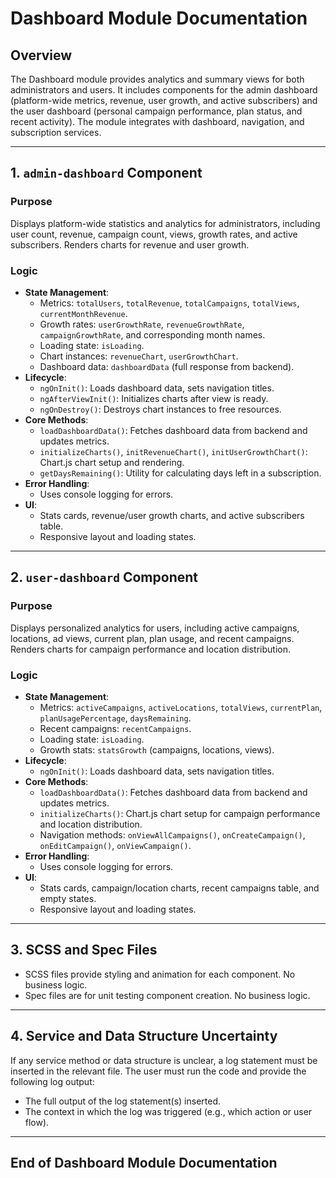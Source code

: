 # Dashboard Module Documentation

## Overview
The Dashboard module provides analytics and summary views for both administrators and users. It includes components for the admin dashboard (platform-wide metrics, revenue, user growth, and active subscribers) and the user dashboard (personal campaign performance, plan status, and recent activity). The module integrates with dashboard, navigation, and subscription services.

---

## 1. `admin-dashboard` Component

### Purpose
Displays platform-wide statistics and analytics for administrators, including user count, revenue, campaign count, views, growth rates, and active subscribers. Renders charts for revenue and user growth.

### Logic
- **State Management**:
  - Metrics: `totalUsers`, `totalRevenue`, `totalCampaigns`, `totalViews`, `currentMonthRevenue`.
  - Growth rates: `userGrowthRate`, `revenueGrowthRate`, `campaignGrowthRate`, and corresponding month names.
  - Loading state: `isLoading`.
  - Chart instances: `revenueChart`, `userGrowthChart`.
  - Dashboard data: `dashboardData` (full response from backend).
- **Lifecycle**:
  - `ngOnInit()`: Loads dashboard data, sets navigation titles.
  - `ngAfterViewInit()`: Initializes charts after view is ready.
  - `ngOnDestroy()`: Destroys chart instances to free resources.
- **Core Methods**:
  - `loadDashboardData()`: Fetches dashboard data from backend and updates metrics.
  - `initializeCharts()`, `initRevenueChart()`, `initUserGrowthChart()`: Chart.js chart setup and rendering.
  - `getDaysRemaining()`: Utility for calculating days left in a subscription.
- **Error Handling**:
  - Uses console logging for errors.
- **UI**:
  - Stats cards, revenue/user growth charts, and active subscribers table.
  - Responsive layout and loading states.

---

## 2. `user-dashboard` Component

### Purpose
Displays personalized analytics for users, including active campaigns, locations, ad views, current plan, plan usage, and recent campaigns. Renders charts for campaign performance and location distribution.

### Logic
- **State Management**:
  - Metrics: `activeCampaigns`, `activeLocations`, `totalViews`, `currentPlan`, `planUsagePercentage`, `daysRemaining`.
  - Recent campaigns: `recentCampaigns`.
  - Loading state: `isLoading`.
  - Growth stats: `statsGrowth` (campaigns, locations, views).
- **Lifecycle**:
  - `ngOnInit()`: Loads dashboard data, sets navigation titles.
- **Core Methods**:
  - `loadDashboardData()`: Fetches dashboard data from backend and updates metrics.
  - `initializeCharts()`: Chart.js chart setup for campaign performance and location distribution.
  - Navigation methods: `onViewAllCampaigns()`, `onCreateCampaign()`, `onEditCampaign()`, `onViewCampaign()`.
- **Error Handling**:
  - Uses console logging for errors.
- **UI**:
  - Stats cards, campaign/location charts, recent campaigns table, and empty states.
  - Responsive layout and loading states.

---

## 3. SCSS and Spec Files
- SCSS files provide styling and animation for each component. No business logic.
- Spec files are for unit testing component creation. No business logic.

---

## 4. Service and Data Structure Uncertainty
If any service method or data structure is unclear, a log statement must be inserted in the relevant file. The user must run the code and provide the following log output:
- The full output of the log statement(s) inserted.
- The context in which the log was triggered (e.g., which action or user flow).

---

## End of Dashboard Module Documentation 